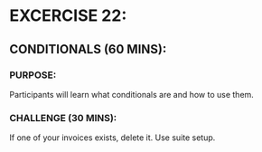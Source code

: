 # EXCERCISE 22:
## CONDITIONALS (60 MINS):
### PURPOSE:
Participants will learn what conditionals are and how to use them.

### CHALLENGE (30 MINS):
If one of your invoices exists, delete it. Use suite setup.
